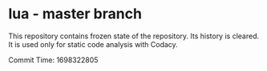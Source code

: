 # lua - master branch

This repository contains frozen state of the repository.
Its history is cleared. It is used only for static code
analysis with Codacy.

Commit Time: 1698322805